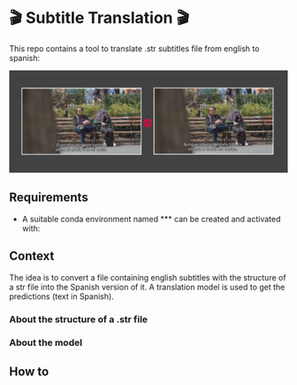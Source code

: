# 🎬 Subtitle Translation 🎬

This repo contains a tool to translate .str subtitles file from english to spanish:
    
![Sample](https://github.com/Razwand/subtitle_translation/blob/master/images/samples.PNG)

## Requirements
- A suitable conda environment named *** can be created and activated with:


## Context

The idea is to convert a file containing english subtitles with the structure of a str file into the Spanish version of it. A translation model is used to get the predictions (text in Spanish).

### About the structure of a .str file

### About the model

## How to


